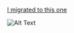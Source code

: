 [I migrated to this one](https://github.com/chaos-stotch/chaos-stotch.github.io)

![Alt Text](https://media3.giphy.com/media/E4qyAHmtoqEcuQkcjd/200w.webp?cid=ecf05e473nkxwprclqlay0kfhkjbch3ovkffbck47p3ielsg&rid=200w.webp&ct=g)
